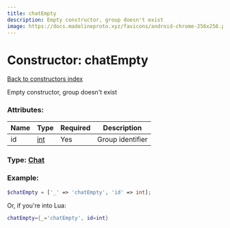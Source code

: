```yaml
---
title: chatEmpty
description: Empty constructor, group doesn't exist
image: https://docs.madelineproto.xyz/favicons/android-chrome-256x256.png
---
```

# Constructor: chatEmpty  
[Back to constructors index](index.md)



Empty constructor, group doesn't exist

### Attributes:

| Name     |    Type       | Required | Description |
|----------|---------------|----------|-------------|
|id|[int](../types/int.md) | Yes|Group identifier|



### Type: [Chat](../types/Chat.md)


### Example:

```php
$chatEmpty = ['_' => 'chatEmpty', 'id' => int];
```  


Or, if you're into Lua:

```lua
chatEmpty={_='chatEmpty', id=int}

```


